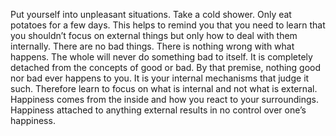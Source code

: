 Put yourself into unpleasant situations. Take a cold shower. Only eat potatoes for a few days. This helps to remind you that you need to learn that you shouldn’t focus on external things but only how to deal with them internally. There are no bad things. There is nothing wrong with what happens. The whole will never do something bad to itself. It is completely detached from the concepts of good or bad. By that premise, nothing good nor bad ever happens to you. It is your internal mechanisms that judge it such. Therefore learn to focus on what is internal and not what is external. Happiness comes from the inside and how you react to your surroundings. Happiness attached to anything external results in no control over one’s happiness.
